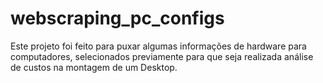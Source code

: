 # webscraping_pc_configs
Este projeto foi feito para puxar algumas informações de hardware para computadores, selecionados previamente para que seja realizada análise de custos na montagem de um Desktop.
